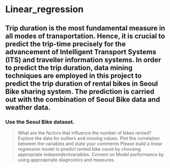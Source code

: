 # Linear_regression

## Trip duration is the most fundamental measure in all modes of transportation. Hence, it is crucial to predict the trip-time precisely for the advancement of Intelligent Transport Systems (ITS) and traveller information systems. In order to predict the trip duration, data mining techniques are employed in this project to predict the trip duration of rental bikes in Seoul Bike sharing system. The prediction is carried out with the combination of Seoul Bike data and weather data.

### Use the Seoul Bike dataset.
> What are the factors that influence the number of bikes rented?
> Explore the data for outliers and missing values.
> Plot the correlation between the variables and state your comments
> Please build a linear regression model to predict rented bike count by choosing appropriate independentvariables.
> Coment on Model performance by using approapriate diagnostics and measures.
